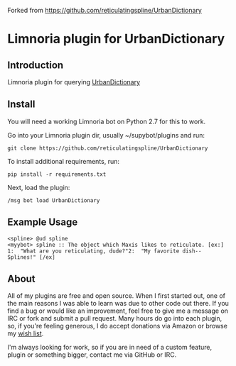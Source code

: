 Forked from https://github.com/reticulatingspline/UrbanDictionary

# Limnoria plugin for UrbanDictionary

## Introduction

Limnoria plugin for querying [UrbanDictionary](http://www.urbandictionary.com) 

## Install

You will need a working Limnoria bot on Python 2.7 for this to work.

Go into your Limnoria plugin dir, usually ~/supybot/plugins and run:

```
git clone https://github.com/reticulatingspline/UrbanDictionary
```

To install additional requirements, run:

```
pip install -r requirements.txt 
```

Next, load the plugin:

```
/msg bot load UrbanDictionary
```

## Example Usage

```
<spline> @ud spline
<myybot> spline :: The object which Maxis likes to reticulate. [ex:] 1:  "What are you reticulating, dude?"2:  "My favorite dish-- Splines!" [/ex]
```

## About

All of my plugins are free and open source. When I first started out, one of the main reasons I was
able to learn was due to other code out there. If you find a bug or would like an improvement, feel
free to give me a message on IRC or fork and submit a pull request. Many hours do go into each plugin,
so, if you're feeling generous, I do accept donations via Amazon or browse my [wish list](http://amzn.com/w/380JKXY7P5IKE).

I'm always looking for work, so if you are in need of a custom feature, plugin or something bigger, contact me via GitHub or IRC.

